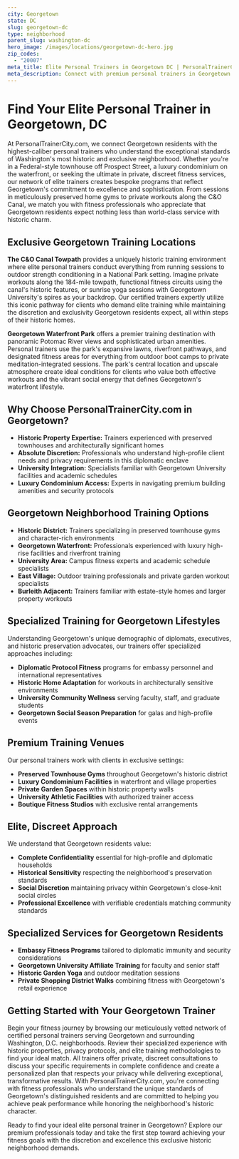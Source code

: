 ```yaml
---
city: Georgetown
state: DC
slug: georgetown-dc
type: neighborhood
parent_slug: washington-dc
hero_image: /images/locations/georgetown-dc-hero.jpg
zip_codes:
  - "20007"
meta_title: Elite Personal Trainers in Georgetown DC | PersonalTrainerCity.com
meta_description: Connect with premium personal trainers in Georgetown. Find exclusive fitness coaches for historic home training, private gym sessions, and C&O Canal workouts.
---
```


# Find Your Elite Personal Trainer in Georgetown, DC

At PersonalTrainerCity.com, we connect Georgetown residents with the highest-caliber personal trainers who understand the exceptional standards of Washington's most historic and exclusive neighborhood. Whether you're in a Federal-style townhouse off Prospect Street, a luxury condominium on the waterfront, or seeking the ultimate in private, discreet fitness services, our network of elite trainers creates bespoke programs that reflect Georgetown's commitment to excellence and sophistication. From sessions in meticulously preserved home gyms to private workouts along the C&O Canal, we match you with fitness professionals who appreciate that Georgetown residents expect nothing less than world-class service with historic charm.

## Exclusive Georgetown Training Locations

**The C&O Canal Towpath** provides a uniquely historic training environment where elite personal trainers conduct everything from running sessions to outdoor strength conditioning in a National Park setting. Imagine private workouts along the 184-mile towpath, functional fitness circuits using the canal's historic features, or sunrise yoga sessions with Georgetown University's spires as your backdrop. Our certified trainers expertly utilize this iconic pathway for clients who demand elite training while maintaining the discretion and exclusivity Georgetown residents expect, all within steps of their historic homes.

**Georgetown Waterfront Park** offers a premier training destination with panoramic Potomac River views and sophisticated urban amenities. Personal trainers use the park's expansive lawns, riverfront pathways, and designated fitness areas for everything from outdoor boot camps to private meditation-integrated sessions. The park's central location and upscale atmosphere create ideal conditions for clients who value both effective workouts and the vibrant social energy that defines Georgetown's waterfront lifestyle.

## Why Choose PersonalTrainerCity.com in Georgetown?

*   **Historic Property Expertise:** Trainers experienced with preserved townhouses and architecturally significant homes
*   **Absolute Discretion:** Professionals who understand high-profile client needs and privacy requirements in this diplomatic enclave
*   **University Integration:** Specialists familiar with Georgetown University facilities and academic schedules
*   **Luxury Condominium Access:** Experts in navigating premium building amenities and security protocols

## Georgetown Neighborhood Training Options

- **Historic District:** Trainers specializing in preserved townhouse gyms and character-rich environments
- **Georgetown Waterfront:** Professionals experienced with luxury high-rise facilities and riverfront training
- **University Area:** Campus fitness experts and academic schedule specialists
- **East Village:** Outdoor training professionals and private garden workout specialists
- **Burleith Adjacent:** Trainers familiar with estate-style homes and larger property workouts

## Specialized Training for Georgetown Lifestyles

Understanding Georgetown's unique demographic of diplomats, executives, and historic preservation advocates, our trainers offer specialized approaches including:

*   **Diplomatic Protocol Fitness** programs for embassy personnel and international representatives
*   **Historic Home Adaptation** for workouts in architecturally sensitive environments
*   **University Community Wellness** serving faculty, staff, and graduate students
*   **Georgetown Social Season Preparation** for galas and high-profile events

## Premium Training Venues

Our personal trainers work with clients in exclusive settings:
- **Preserved Townhouse Gyms** throughout Georgetown's historic district
- **Luxury Condominium Facilities** in waterfront and village properties
- **Private Garden Spaces** within historic property walls
- **University Athletic Facilities** with authorized trainer access
- **Boutique Fitness Studios** with exclusive rental arrangements

## Elite, Discreet Approach

We understand that Georgetown residents value:
- **Complete Confidentiality** essential for high-profile and diplomatic households
- **Historical Sensitivity** respecting the neighborhood's preservation standards
- **Social Discretion** maintaining privacy within Georgetown's close-knit social circles
- **Professional Excellence** with verifiable credentials matching community standards

## Specialized Services for Georgetown Residents

*   **Embassy Fitness Programs** tailored to diplomatic immunity and security considerations
*   **Georgetown University Affiliate Training** for faculty and senior staff
*   **Historic Garden Yoga** and outdoor meditation sessions
*   **Private Shopping District Walks** combining fitness with Georgetown's retail experience

## Getting Started with Your Georgetown Trainer

Begin your fitness journey by browsing our meticulously vetted network of certified personal trainers serving Georgetown and surrounding Washington, D.C. neighborhoods. Review their specialized experience with historic properties, privacy protocols, and elite training methodologies to find your ideal match. All trainers offer private, discreet consultations to discuss your specific requirements in complete confidence and create a personalized plan that respects your privacy while delivering exceptional, transformative results. With PersonalTrainerCity.com, you're connecting with fitness professionals who understand the unique standards of Georgetown's distinguished residents and are committed to helping you achieve peak performance while honoring the neighborhood's historic character.

Ready to find your ideal elite personal trainer in Georgetown? Explore our premium professionals today and take the first step toward achieving your fitness goals with the discretion and excellence this exclusive historic neighborhood demands.